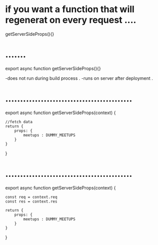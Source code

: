 # if you want a function that will regenerat on every request .... 

getServerSideProps(){}

# .......
export  async function getServerSideProps(){}

-does not run during build process . 
-runs on server after deployment  .



# ...........................................
export async function getServerSideProps(context) {

    //fetch data 
    return {
        props: {
            meetups : DUMMY_MEETUPS
        }
    }
}
# ...........................................




export async function getServerSideProps(context) {

    const req = context.req 
    const res = context.res

    return {
        props: {
            meetups : DUMMY_MEETUPS
        }
    }
}

